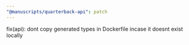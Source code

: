```yaml
---
"@manuscripts/quarterback-api": patch
---
```


fix(api): dont copy generated types in Dockerfile incase it doesnt exist locally
